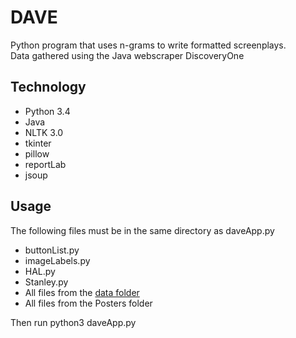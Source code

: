 # DAVE
Python program that uses n-grams to write formatted screenplays.  
Data gathered using the Java webscraper DiscoveryOne

## Technology

* Python 3.4
* Java
* NLTK 3.0
* tkinter
* pillow
* reportLab
* jsoup

## Usage

The following files must be in the same directory as daveApp.py

* buttonList.py
* imageLabels.py
* HAL.py
* Stanley.py
* All files from the [data folder](http://www.mediafire.com/download/vol1df9bv7c448f/data.zip)
* All files from the Posters folder

Then run python3 daveApp.py

